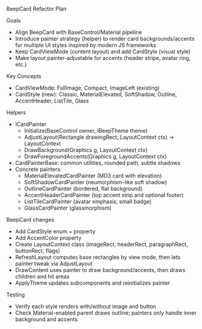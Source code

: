 BeepCard Refactor Plan

Goals
- Align BeepCard with BaseControl/Material pipeline
- Introduce painter strategy (helper) to render card backgrounds/accents for multiple UI styles inspired by modern JS frameworks
- Keep CardViewMode (content layout) and add CardStyle (visual style)
- Make layout painter-adjustable for accents (header stripe, avatar ring, etc.)

Key Concepts
- CardViewMode: FullImage, Compact, ImageLeft (existing)
- CardStyle (new): Classic, MaterialElevated, SoftShadow, Outline, AccentHeader, ListTile, Glass

Helpers
- ICardPainter
  - Initialize(BaseControl owner, IBeepTheme theme)
  - AdjustLayout(Rectangle drawingRect, LayoutContext ctx) -> LayoutContext
  - DrawBackground(Graphics g, LayoutContext ctx)
  - DrawForegroundAccents(Graphics g, LayoutContext ctx)
- CardPainterBase: common utilities, rounded path, subtle shadows
- Concrete painters:
  - MaterialElevatedCardPainter (MD3 card with elevation)
  - SoftShadowCardPainter (neumorphism-like soft shadow)
  - OutlineCardPainter (bordered, flat background)
  - AccentHeaderCardPainter (top accent strip and optional footer)
  - ListTileCardPainter (avatar emphasis, small badge)
  - GlassCardPainter (glassmorphism)

BeepCard changes
- Add CardStyle enum + property
- Add AccentColor property
- Create LayoutContext class (imageRect, headerRect, paragraphRect, buttonRect, flags)
- RefreshLayout computes base rectangles by view mode, then lets painter tweak via AdjustLayout
- DrawContent uses painter to draw background/accents, then draws children and hit areas
- ApplyTheme updates subcomponents and reinitializes painter

Testing
- Verify each style renders with/without image and button
- Check Material-enabled parent draws outline; painters only handle inner background and accents
